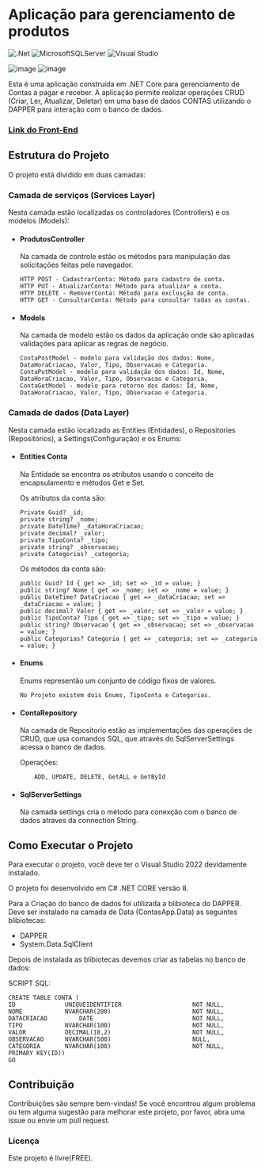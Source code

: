 <h1>Aplicação para gerenciamento de produtos</h1>

![.Net](https://img.shields.io/badge/.NET-5C2D91?style=for-the-badge&logo=.net&logoColor=white) ![MicrosoftSQLServer](https://img.shields.io/badge/Microsoft%20SQL%20Server-CC2927?style=for-the-badge&logo=microsoft%20sql%20server&logoColor=white) ![Visual Studio](https://img.shields.io/badge/Visual%20Studio-5C2D91.svg?style=for-the-badge&logo=visual-studio&logoColor=white)

![image](https://img.shields.io/badge/Feito_em-.NET_CORE-ffbc00)
![image](https://img.shields.io/badge/Version-8-ffbc00)

<p>Esta é uma aplicação construída em .NET Core para gerenciamento de Contas a pagar e receber. A aplicação permite realizar operações CRUD (Criar, Ler, Atualizar, Deletar) em uma base de dados CONTAS utilizando o DAPPER para interação com o banco de dados.</p>
<h3><a href="https://github.com/Felipe-Amorim-Dev/ContasWebp">Link do Front-End</a></h3>

<h2>Estrutura do Projeto</h2>

<p>O projeto está dividido em duas camadas:</p>

<h3>Camada de serviços (Services Layer)</h3>
<p>Nesta camada estão localizadas os controladores (Controllers) e os modelos (Models):</p>

<ul>
<li><h4>ProdutosController</h4>
    Na camada de controle estão os métodos para manipulação das solicitações feitas pelo navegador.
    
    HTTP POST - CadastrarConta: Método para cadastro de conta.
    HTTP PUT - AtualizarConta: Método para atualizar a conta.
    HTTP DELETE - RemoverConta: Método para exclusção de conta.
    HTTP GET - ConsultarConta: Método para consultar todas as contas.    
</li>

<li><h4>Models</h4>
    Na camada de modelo estão os dados da aplicação onde são aplicadas validações para aplicar as regras de negócio.

    ContaPostModel - modelo para validação dos dados: Nome, DataHoraCriacao, Valor, Tipo, Observacao e Categoria.
    ContaPutModel - modelo para validação dos dados: Id, Nome, DataHoraCriacao, Valor, Tipo, Observacao e Categoria.
    ContaGetModel - modelo para retorno dos dados: Id, Nome, DataHoraCriacao, Valor, Tipo, Observacao e Categoria.
</li>
</ul>

<h3>Camada de dados (Data Layer)</h3>
<p>Nesta camada estão localizado as Entities (Entidades), o Repositories (Repositórios), a Settings(Configuração) e os Enums:</p>


<ul>
<li><h4>Entities Conta</h4>

Na Entidade se encontra os atributos usando o conceito de encapsulamento e métodos Get e Set.

Os atributos da conta são:

    Private Guid? _id;
    private string? _nome;
    private DateTime? _dataHoraCriacao;
    private decimal? _valor;
    private TipoConta? _tipo;
    private string? _observacao;
    private Categorias? _categoria;
    
Os métodos da conta são:

    public Guid? Id { get => _id; set => _id = value; }
    public string? Nome { get => _nome; set => _nome = value; }
    public DateTime? DataCriacao { get => _dataCriacao; set => _dataCriacao = value; }
    public decimal? Valor { get => _valor; set => _valor = value; }
    public TipoConta? Tipo { get => _tipo; set => _tipo = value; }
    public string? Observacao { get => _observacao; set => _observacao = value; }        
    public Categorias? Categoria { get => _categoria; set => _categoria = value; }  
</li>

<li><h4>Enums</h4>
    Enums representão um conjunto de código fixos de valores.

    No Projeto existem dois Enums, TipoConta e Categorias.    
</li>

<li><h4>ContaRepository</h4>
    Na camada de Repositorio estão as implementações das operações de CRUD, que usa comandos SQL, que através do SqlServerSettings acessa o banco de dados.    

Operações: 

        ADD, UPDATE, DELETE, GetALL e GetById
    
</li>

<li><h4>SqlServerSettings</h4>
    Na camada settings cria o método para conexção com o banco de dados atraves da connection String.
    
</li>
</ul>


<h2>Como Executar o Projeto</h2>
<p>Para executar o projeto, você deve ter o Visual Studio 2022 devidamente instalado.</p>
<p>O projeto foi desenvolvido em C# .NET CORE versão 8.</p>
<p>
Para a Criação do banco de dados foi utilizada a blibioteca do DAPPER.
Deve ser instalado na camada de Data (ContasApp.Data) as seguintes blibiotecas:
<ul>
<li>
DAPPER
</li>
<li>
System.Data.SqlClient
</li>
</ul>
</p>

Depois de instalada as blibiotecas devemos criar as tabelas no banco de dados:

SCRIPT SQL:

    CREATE TABLE CONTA (
    ID		        UNIQUEIDENTIFIER					NOT NULL,
    NOME			NVARCHAR(200)						NOT NULL,
    DATACRIACAO	        DATE							NOT NULL,
    TIPO			NVARCHAR(100)						NOT NULL,
    VALOR			DECIMAL(18,2)						NOT NULL,
    OBSERVACAO		NVARCHAR(500)						NULL,
    CATEGORIA		NVARCHAR(100)						NOT NULL,
    PRIMARY KEY(ID))
    GO


<h2>Contribuição</h2>

Contribuições são sempre bem-vindas! Se você encontrou algum problema ou tem alguma sugestão para melhorar este projeto, por favor, abra uma issue ou envie um pull request.

<h3>Licença</h3>

<p>Este projeto é livre(FREE).</p>
